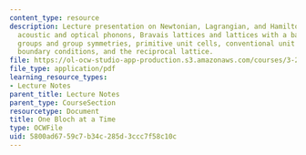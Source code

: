 ```yaml
---
content_type: resource
description: Lecture presentation on Newtonian, Lagrangian, and Hamiltonian formulations,
  acoustic and optical phonons, Bravais lattices and lattices with a basis, point
  groups and group symmetries, primitive unit cells, conventional unit cells, periodic
  boundary conditions, and the reciprocal lattice.
file: https://ol-ocw-studio-app-production.s3.amazonaws.com/courses/3-23-electrical-optical-and-magnetic-properties-of-materials-fall-2007/5800ad6759c7b34c285d3ccc7f58c10c_clean7.pdf
file_type: application/pdf
learning_resource_types:
- Lecture Notes
parent_title: Lecture Notes
parent_type: CourseSection
resourcetype: Document
title: One Bloch at a Time
type: OCWFile
uid: 5800ad67-59c7-b34c-285d-3ccc7f58c10c
---
```

